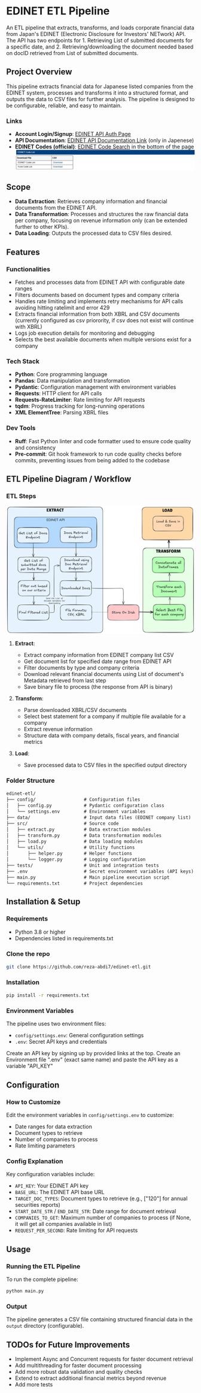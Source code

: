 # EDINET ETL Pipeline

An ETL pipeline that extracts, transforms, and loads corporate financial data from Japan's EDINET (Electronic Disclosure for Investors' NETwork) API.
The API has two endpoints for 1. Retrieving List of submitted documents for a specific date, and 2. Retrieving/downloading the document needed based on docID retrieved from List of submitted documents.

## Project Overview

This pipeline extracts financial data for Japanese listed companies from the EDINET system, processes and transforms it into a structured format, and outputs the data to CSV files for further analysis. The pipeline is designed to be configurable, reliable, and easy to maintain.

### Links

- **Account Login/Signup**: [EDINET API Auth Page](https://api.edinet-fsa.go.jp/api/auth/index.aspx?mode=1)
- **API Documentation**: [EDINET API Documentation Link](https://disclosure2dl.edinet-fsa.go.jp/guide/static/disclosure/download/ESE140206.zip) (only in Japenese)
- **EDINET Codes (official)**: [EDINET Code Search](https://disclosure2.edinet-fsa.go.jp/weee0020.aspx)
in the bottom of the page
![alt text](data/image.png)

## Scope

- **Data Extraction**: Retrieves company information and financial documents from the EDINET API.
- **Data Transformation**: Processes and structures the raw financial data per company, focusing on revenue information only (can be extended further to other KPIs).
- **Data Loading**: Outputs the processed data to CSV files desired.

## Features

### Functionalities
- Fetches and processes data from EDINET API with configurable date ranges
- Filters documents based on document types and company criteria
- Handles rate limiting and implements retry mechanisms for API calls avoiding hitting ratelimit and error 429
- Extracts financial information from both XBRL and CSV documents (currently configured as csv priorority, if csv does not exist will continue with XBRL)
- Logs job execution details for monitoring and debugging
- Selects the best available documents when multiple versions exist for a company

### Tech Stack
- **Python**: Core programming language
- **Pandas**: Data manipulation and transformation
- **Pydantic**: Configuration management with environment variables
- **Requests**: HTTP client for API calls
- **Requests-RateLimiter**: Rate limiting for API requests
- **tqdm**: Progress tracking for long-running operations
- **XML ElementTree**: Parsing XBRL files

### Dev Tools
- **Ruff**: Fast Python linter and code formatter used to ensure code quality and consistency
- **Pre-commit**: Git hook framework to run code quality checks before commits, preventing issues from being added to the codebase


## ETL Pipeline Diagram / Workflow
### ETL Steps

![ETL Pipeline Diagram](data/etl_diagram.png)


1. **Extract**:
   - Extract company information from EDINET company list CSV
   - Get document list for specified date range from EDINET API
   - Filter documents by type and company criteria
   - Download relevant financial documents using List of document's Metadata retrieved from last step
   - Save binary file to process (the response from API is binary)

2. **Transform**:
   - Parse downloaded XBRL/CSV documents
   - Select best statement for a company if multiple file available for a company
   - Extract revenue information
   - Structure data with company details, fiscal years, and financial metrics

3. **Load**:
   - Save processed data to CSV files in the specified output directory

### Folder Structure
```
edinet-etl/
├── config/                  # Configuration files
│   ├── config.py            # Pydantic configuration class
│   └── settings.env         # Environment variables
├── data/                    # Input data files (EDINET company list)
├── src/                     # Source code
│   ├── extract.py           # Data extraction modules
│   ├── transform.py         # Data transformation modules
│   ├── load.py              # Data loading modules
│   └── utils/               # Utility functions
│       ├── helper.py        # Helper functions
│       └── logger.py        # Logging configuration
├── tests/                   # Unit and integration tests
├── .env                     # Secret environment variables (API keys)
├── main.py                  # Main pipeline execution script
└── requirements.txt         # Project dependencies
```

## Installation & Setup

### Requirements
- Python 3.8 or higher
- Dependencies listed in requirements.txt

### Clone the repo
```bash
git clone https://github.com/reza-abdi7/edinet-etl.git
```

### Installation
```bash
pip install -r requirements.txt
```

### Environment Variables
The pipeline uses two environment files:
- `config/settings.env`: General configuration settings
- `.env`: Secret API keys and credentials

Create an API key by signing up by provided links at the top.
Create an Environment file ".env" (exact same name) and paste the API key as a variable "API_KEY"

## Configuration

### How to Customize
Edit the environment variables in `config/settings.env` to customize:
- Date ranges for data extraction
- Document types to retrieve
- Number of companies to process
- Rate limiting parameters

### Config Explanation
Key configuration variables include:
- `API_KEY`: Your EDINET API key
- `BASE_URL`: The EDINET API base URL
- `TARGET_DOC_TYPES`: Document types to retrieve (e.g., ["120"] for annual securities reports)
- `START_DATE_STR` / `END_DATE_STR`: Date range for document retrieval
- `COMPANIES_TO_GET`: Maximum number of companies to process (if None, it will get all companies available in list)
- `REQUEST_PER_SECOND`: Rate limiting for API requests

## Usage

### Running the ETL Pipeline
To run the complete pipeline:
```bash
python main.py
```

### Output
The pipeline generates a CSV file containing structured financial data in the `output` directory (configurable).

## TODOs for Future Improvements
- Implement Async and Concurrent requests for faster document retrieval
- Add multithreading for faster document processing
- Add more robust data validation and quality checks
- Extend to extract additional financial metrics beyond revenue
- Add more tests
